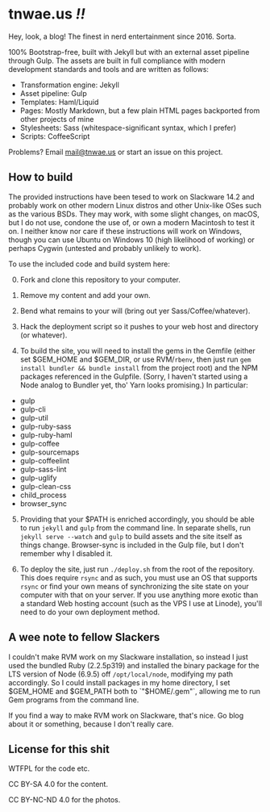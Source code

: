 # tnwae.us _!!_

Hey, look, a blog!  The finest in nerd entertainment since 2016.  Sorta.

100% Bootstrap-free, built with Jekyll but with an external asset pipeline through Gulp.  The assets are built in full compliance with modern development standards and tools and are written as follows:

* Transformation engine: Jekyll
* Asset pipeline: Gulp
* Templates: Haml/Liquid
* Pages: Mostly Markdown, but a few plain HTML pages backported from other projects of mine
* Stylesheets: Sass (whitespace-significant syntax, which I prefer)
* Scripts: CoffeeScript

Problems? Email <mail@tnwae.us> or start an issue on this project.

## How to build

The provided instructions have been tesed to work on Slackware 14.2 and probably work on other modern Linux distros and other Unix-like OSes such as the various BSDs.  They may work, with some slight changes, on macOS, but I do not use, condone the use of, or own a modern Macintosh to test it on.  I neither know nor care if these instructions will work on Windows, though you can use Ubuntu on Windows 10 (high likelihood of working) or perhaps Cygwin (untested and probably unlikely to work).

To use the included code and build system here:

0.  Fork and clone this repository to your computer.

1.  Remove my content and add your own.

2.  Bend what remains to your will (bring out yer Sass/Coffee/whatever).

3.  Hack the deployment script so it pushes to your web host and directory (or whatever).

4.  To build the site, you will need to install the gems in the Gemfile (either set $GEM_HOME and $GEM_DIR, or use RVM/`rbenv`, then just run `gem install bundler && bundle install` from the project root) and the NPM packages referenced in the Gulpfile.  (Sorry, I haven't started using a Node analog to Bundler yet, tho' Yarn looks promising.)  In particular:

  * gulp
  * gulp-cli
  * gulp-util
  * gulp-ruby-sass
  * gulp-ruby-haml
  * gulp-coffee
  * gulp-sourcemaps
  * gulp-coffeelint
  * gulp-sass-lint
  * gulp-uglify
  * gulp-clean-css
  * child_process
  * browser_sync

5. Providing that your $PATH is enriched accordingly, you should be able to run `jekyll` and `gulp` from the command line.  In separate shells, run `jekyll serve --watch` and `gulp` to build assets and the site itself as things change.  Browser-sync is included in the Gulp file, but I don't remember why I disabled it.

6. To deploy the site, just run `./deploy.sh` from the root of the repository.  This does require `rsync` and as such, you must use an OS that supports `rsync` or find your own means of synchronizing the site state on your computer with that on your server.  If you use anything more exotic than a standard Web hosting account (such as the VPS I use at Linode), you'll need to do your own deployment method.

## A wee note to fellow Slackers

I couldn't make RVM work on my Slackware installation, so instead I just used the bundled Ruby (2.2.5p319) and installed the binary package for the LTS version of Node (6.9.5) off `/opt/local/node`, modifying my path accordingly.  So I could install packages in my home directory, I set $GEM_HOME and $GEM_PATH both to `"$HOME/.gem"`, allowing me to run Gem programs from the command line.

If you find a way to make RVM work on Slackware, that's nice.  Go blog about it or something, because I don't really care.

## License for this shit

WTFPL for the code etc.

CC BY-SA 4.0 for the content.

CC BY-NC-ND 4.0 for the photos.

